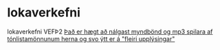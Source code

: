 # lokaverkefni
lokaverkefni VEFÞ2
[Það er hægt að nálgast myndbönd og mp3 spilara af tónlistamönnunum herna og svo ýtt er á "fleiri upplýsingar"](https://sveinnoli.github.io/lokaverkefni/listamen.html)

